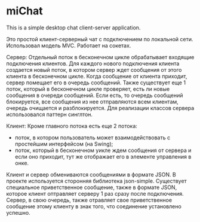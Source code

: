 # miChat
This is a simple desktop chat client-server application.

Это простой клиент-серверный чат с подключением по локальной сети.
Использовал модель MVC. Работает на сокетах.

Сервер:
Отдельный поток в бесконечном цикле обрабатывает входящие подключения клиентов. Для каждого нового подключения клиента создается новый 
поток, в котором сервер ждет сообщения от этого клиента в бесконечном цикле. Когда сообщение от клиента приходит, сервер помещает его в 
очередь сообщений.
Также существует еще 1 поток, который в бесконечном цикле проверяет, есть ли новые сообщения в очереди сообщений. Если есть, то очередь 
сообщений блокируется, все сообщения из нее отправляются всем клиентам, очередь очищается и разблокируется.
Для реализации классов сервера использовался паттерн синглтон.

Клиент:
Кроме главного потока есть еще 2 потока:
  - поток, в котором пользователь может взаимодействовать с простейшим интерфейсом (на Swing);
  - поток, который в бесконечном уикле ждем сообщения от сервера и если оно приходит, тут же отображает его в элементе управления в онке.
  
 Клиент и сервер обмениваются сообщениями в формате JSON. В проекте используется сторонняя библиотека json-simple. Существует специальное 
 приветственное сообщение, также в формате JSON, которое клиент оптравляет серверу 1 раз сразу после подключения. Сервер, в свою очередь, 
 также отравляет свое приветственное сообщение этому клиенту в знак того, что соединение установлено успешно.
